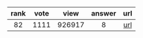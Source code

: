 
| rank | vote | view | answer | url |
|:-:|:-:|:-:|:-:|:-:|
|82|1111|926917|8| [url](http://stackoverflow.com/questions/11277432/how-to-remove-a-key-from-a-python-dictionary) |
